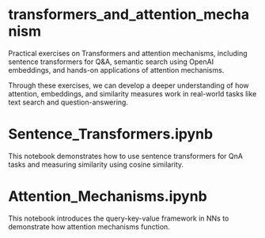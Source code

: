 # transformers_and_attention_mechanism

Practical exercises on Transformers and attention mechanisms, including sentence transformers for Q&A, 
semantic search using OpenAI embeddings, 
and hands-on applications of attention mechanisms. 

Through these exercises, we can develop a deeper understanding of how attention, embeddings, and 
similarity measures work in real-world tasks like text search and question-answering.

# Sentence_Transformers.ipynb 
  This notebook demonstrates how to use sentence transformers for QnA tasks and measuring similarity 
  using cosine similarity.

# Attention_Mechanisms.ipynb
  This notebook introduces the query-key-value framework in NNs to demonstrate how attention mechanisms function.